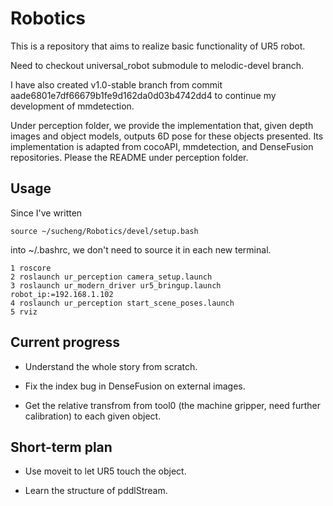 # Robotics
This is a repository that aims to realize basic functionality of UR5 robot. 

Need to checkout universal_robot submodule to melodic-devel branch.

I have also created v1.0-stable branch from commit aade6801e7df66679b1fe9d162da0d03b4742dd4 to continue my development of mmdetection. 

Under perception folder, we provide the implementation that, given depth images and object models, outputs 6D pose for these objects presented. 
Its implementation is adapted from cocoAPI, mmdetection, and DenseFusion repositories. Please the README under perception folder.  

## Usage
Since I've written

```buildoutcfg
source ~/sucheng/Robotics/devel/setup.bash
```
into ~/.bashrc, we don't need to source it in each new terminal.

```
1 roscore
2 roslaunch ur_perception camera_setup.launch
3 roslaunch ur_modern_driver ur5_bringup.launch robot_ip:=192.168.1.102
4 roslaunch ur_perception start_scene_poses.launch
5 rviz
```

## Current progress
* Understand the whole story from scratch.

* Fix the index bug in DenseFusion on external images.

* Get the relative transfrom from tool0 (the machine gripper, need further calibration)
to each given object.

## Short-term plan
* Use moveit to let UR5 touch the object.

* Learn the structure of pddlStream.